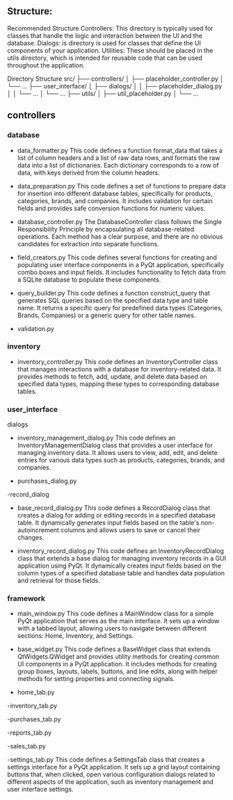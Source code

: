 ## Structure:
Recommended Structure
Controllers: This directory is typically used for classes that handle the logic and interaction between the UI and the database.
Dialogs: is directory is used for classes that define the UI components of your application.
Utilities: These should be placed in the utils directory, which is intended for reusable code that can be used throughout the application.

Directory Structure
src/
├── controllers/
│   ├── placeholder_controller.py
│   └── ...
├── user_interface/
│   ├── dialogs/
│   │   ├── placeholder_dialog.py
│   │   └── ...
│   └── ...
├── utils/
│   ├── util_placeholder.py
│   └── ...

## controllers
### database
- data_formatter.py
This code defines a function format_data that takes a list of column headers and a list of raw data rows, and formats the raw data into a list of dictionaries. Each dictionary corresponds to a row of data, with keys derived from the column headers.

- data_preparation.py
This code defines a set of functions to prepare data for insertion into different database tables, specifically for products, categories, brands, and companies. It includes validation for certain fields and provides safe conversion functions for numeric values.

- database_controller.py
The DatabaseController class follows the Single Responsibility Principle by encapsulating all database-related operations. Each method has a clear purpose, and there are no obvious candidates for extraction into separate functions.

- field_creators.py
This code defines several functions for creating and populating user interface components in a PyQt application, specifically combo boxes and input fields. It includes functionality to fetch data from a SQLite database to populate these components.

- query_builder.py
This code defines a function construct_query that generates SQL queries based on the specified data type and table name. It returns a specific query for predefined data types (Categories, Brands, Companies) or a generic query for other table names.

- validation.py

### inventory
- inventory_controller.py
This code defines an InventoryController class that manages interactions with a database for inventory-related data. It provides methods to fetch, add, update, and delete data based on specified data types, mapping these types to corresponding database tables.

### user_interface
 dialogs
- inventory_management_dialog.py
This code defines an InventoryManagementDialog class that provides a user interface for managing inventory data. It allows users to view, add, edit, and delete entries for various data types such as products, categories, brands, and companies.

- purchases_dialog.py

-record_dialog
 - base_record_dialog.py
This code defines a RecordDialog class that creates a dialog for adding or editing records in a specified database table. It dynamically generates input fields based on the table's non-autoincrement columns and allows users to save or cancel their changes.

 - inventory_record_dialog.py
This code defines an InventoryRecordDialog class that extends a base dialog for managing inventory records in a GUI application using PyQt. It dynamically creates input fields based on the column types of a specified database table and handles data population and retrieval for those fields.

### framework

- main_window.py
This code defines a MainWindow class for a simple PyQt application that serves as the main interface. It sets up a window with a tabbed layout, allowing users to navigate between different sections: Home, Inventory, and Settings.

- base_widget.py
This code defines a BaseWidget class that extends QtWidgets.QWidget and provides utility methods for creating common UI components in a PyQt application. It includes methods for creating group boxes, layouts, labels, buttons, and line edits, along with helper methods for setting properties and connecting signals.

- home_tab.py

-inventory_tab.py

-purchases_tab.py

-reports_tab.py

-sales_tab.py

-settings_tab.py
This code defines a SettingsTab class that creates a settings interface for a PyQt application. It sets up a grid layout containing buttons that, when clicked, open various configuration dialogs related to different aspects of the application, such as inventory management and user interface settings.